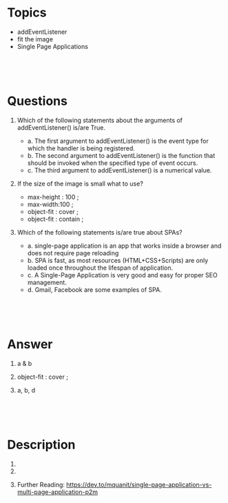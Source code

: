 # Topics

- addEventListener
- fit the image
- Single Page Applications

&nbsp;

&nbsp;

# Questions

1. Which of the following statements about the arguments of addEventListener() is/are True.

   - a. The first argument to addEventListener() is the event type for which the handler is being registered.
   - b. The second argument to addEventListener() is the function that should be invoked when the specified type of event occurs.
   - c. The third argument to addEventListener() is a numerical value.

2. If the size of the image is small what to use?

   - max-height : 100 ;
   - max-width:100 ;
   - object-fit : cover ;
   - object-fit : contain ;

3. Which of the following statements is/are true about SPAs?

   - a. single-page application is an app that works inside a browser and does not require page reloading
   - b. SPA is fast, as most resources (HTML+CSS+Scripts) are only loaded once throughout the lifespan of application.
   - c. A Single-Page Application is very good and easy for proper SEO management.
   - d. Gmail, Facebook are some examples of SPA.

&nbsp;

&nbsp;

# Answer

1. a & b

2. object-fit : cover ;

3. a, b, d

&nbsp;

&nbsp;

# Description

1.

2.

3. Further Reading: https://dev.to/mquanit/single-page-application-vs-multi-page-application-p2m

